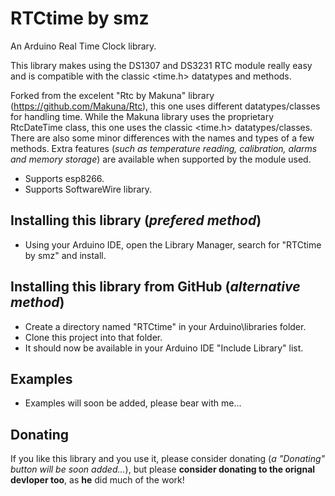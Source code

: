 # RTCtime by smz

An Arduino Real Time Clock library.  

This library makes using the DS1307 and DS3231 RTC module really easy and is compatible with the classic &lt;time.h&gt; datatypes and methods.

Forked from the excelent "Rtc by Makuna" library (https://github.com/Makuna/Rtc), this one uses different datatypes/classes for handling time. While the Makuna library uses the proprietary RtcDateTime class, this one uses the classic &lt;time.h&gt; datatypes/classes. There are also some minor differences with the names and types of a few methods. Extra features (_such as temperature reading, calibration, alarms and memory storage_) are available when supported by the module used.

 - Supports esp8266.
 - Supports SoftwareWire library.

## Installing this library (_prefered method_)
 - Using your Arduino IDE, open the Library Manager, search for "RTCtime by smz" and install.

## Installing this library from GitHub (_alternative method_)
 - Create a directory named "RTCtime" in your Arduino\libraries folder.
 - Clone this project into that folder.  
 - It should now be available in your Arduino IDE "Include Library" list.

## Examples

 - Examples will soon be added, please bear with me...

## Donating
If you like this library and you use it, please consider donating (_a "Donating" button will be soon added..._), but please __consider donating to the orignal devloper too__, as **he** did much of the work! 
